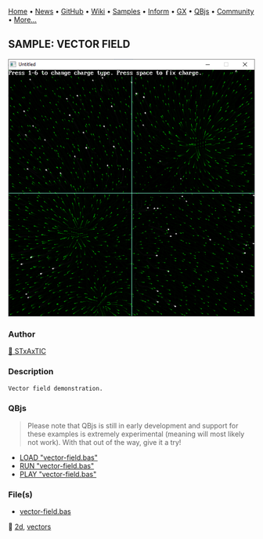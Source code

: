 [Home](https://qb64.com) • [News](../../news.md) • [GitHub](https://github.com/QB64Official/qb64) • [Wiki](https://github.com/QB64Official/qb64/wiki) • [Samples](../../samples.md) • [Inform](../../inform.md) • [GX](../../gx.md) • [QBjs](../../qbjs.md) • [Community](../../community.md) • [More...](../../more.md)

## SAMPLE: VECTOR FIELD

![vectorfield.png](img/vectorfield.png)

### Author

[🐝 STxAxTIC](../stxaxtic.md) 

### Description

```text
Vector field demonstration.
```

### QBjs

> Please note that QBjs is still in early development and support for these examples is extremely experimental (meaning will most likely not work). With that out of the way, give it a try!

* [LOAD "vector-field.bas"](https://v6p9d9t4.ssl.hwcdn.net/html/5963335/index.html?src=https://qb64.com/samples/vector-field/src/vector-field.bas)
* [RUN "vector-field.bas"](https://v6p9d9t4.ssl.hwcdn.net/html/5963335/index.html?mode=auto&src=https://qb64.com/samples/vector-field/src/vector-field.bas)
* [PLAY "vector-field.bas"](https://v6p9d9t4.ssl.hwcdn.net/html/5963335/index.html?mode=play&src=https://qb64.com/samples/vector-field/src/vector-field.bas)

### File(s)

* [vector-field.bas](src/vector-field.bas)

🔗 [2d](../2d.md), [vectors](../vectors.md)
